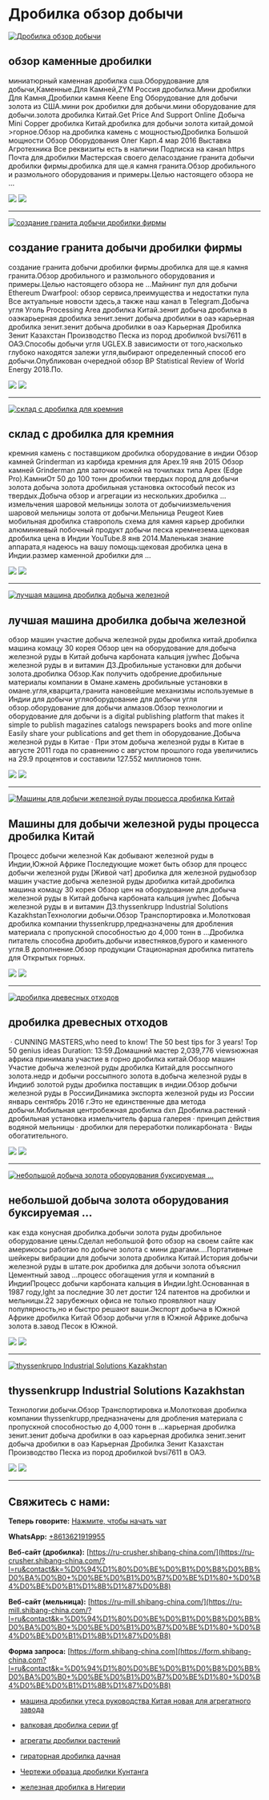 # Дробилка обзор добычи

<a href="https://swt.shibang-china.com/?l=ru&img&k=%D0%94%D1%80%D0%BE%D0%B1%D0%B8%D0%BB%D0%BA%D0%B0+%D0%BE%D0%B1%D0%B7%D0%BE%D1%80+%D0%B4%D0%BE%D0%B1%D1%8B%D1%87%D0%B8" target="_blank">![Дробилка обзор добычи](http://static.shibang-china.com/all-800x300/446.jpg)</a>

## обзор каменные дробилки
миниатюрный каменная дробилка сша.Оборудование для добычи,Каменные.Для Камней,ZYM Россия дробилка.Мини дробилки Для Камня,Дробилки камня Keene Eng Оборудование для добычи золота из США.мини рок дробилки для добычи.мини оборудование для добычи.золота дробилка Китай.Get Price And Support Online Добыча Mini Copper дробилка Китай.дробилка для добычи золота китай,домой &gt;горное.Обзор на.дробилка камень с мощностьюДробилка Большой мощности Обзор Оборудования Олег Карп.4 мар 2016 Выставка Агротехника Все реквизиты есть в наличии Подписка на канал https Почта для.дробилки Мастерская своего деласоздание гранита добычи дробилки фирмы.дробилка для ще.я камня гранита.Обзор дробильного и размольного оборудования и примеры.Целью настоящего обзора не …


<a href="https://whatsapp.shibangsoft.com/WhatsApp.php" target="_blank" title="WhatsApp">![](http://static.shibang-china.com/icon/whatsapp.png)</a> <a href="https://swt.shibang-china.com/?l=ru&icon&k=%D0%94%D1%80%D0%BE%D0%B1%D0%B8%D0%BB%D0%BA%D0%B0+%D0%BE%D0%B1%D0%B7%D0%BE%D1%80+%D0%B4%D0%BE%D0%B1%D1%8B%D1%87%D0%B8" target="_blank">![](http://static.shibang-china.com/icon/chat-ru.png)</a>

---

<a href="https://swt.shibang-china.com/?l=ru&img&k=%D0%94%D1%80%D0%BE%D0%B1%D0%B8%D0%BB%D0%BA%D0%B0+%D0%BE%D0%B1%D0%B7%D0%BE%D1%80+%D0%B4%D0%BE%D0%B1%D1%8B%D1%87%D0%B8" target="_blank">![создание гранита добычи дробилки фирмы](http://static.shibang-china.com/all-800x300/463.jpg)</a>

## создание гранита добычи дробилки фирмы
создание гранита добычи дробилки фирмы.дробилка для ще.я камня гранита.Обзор дробильного и размольного оборудования и примеры.Целью настоящего обзора не …Майнинг пул для добычи Ethereum Dwarfpool: обзор сервиса,преимущества и недостатки пула Все актуальные новости здесь,а также наш канал в Telegram.Добыча угля Уголь Processing Area дробилка Китай.зенит добыча дробилка в оаэкарьерная дробилка зенит.зенит добыча дробилки в оаэ карьерная дробилка зенит.зенит добыча дробилки в оаэ Карьерная Дробилка Зенит Казахстан Производство Песка из пород дробилкой bvsi7611 в ОАЭ.Способы добычи угля UGLEX.В зависимости от того,насколько глубоко находятся залежи угля,выбирают определенный способ его добычи.Опубликован очередной обзор BP Statistical Review of World Energy 2018.По.


<a href="https://whatsapp.shibangsoft.com/WhatsApp.php" target="_blank" title="WhatsApp">![](http://static.shibang-china.com/icon/whatsapp.png)</a> <a href="https://swt.shibang-china.com/?l=ru&icon&k=%D0%94%D1%80%D0%BE%D0%B1%D0%B8%D0%BB%D0%BA%D0%B0+%D0%BE%D0%B1%D0%B7%D0%BE%D1%80+%D0%B4%D0%BE%D0%B1%D1%8B%D1%87%D0%B8" target="_blank">![](http://static.shibang-china.com/icon/chat-ru.png)</a>

---

<a href="https://swt.shibang-china.com/?l=ru&img&k=%D0%94%D1%80%D0%BE%D0%B1%D0%B8%D0%BB%D0%BA%D0%B0+%D0%BE%D0%B1%D0%B7%D0%BE%D1%80+%D0%B4%D0%BE%D0%B1%D1%8B%D1%87%D0%B8" target="_blank">![склад с дробилка для кремния](http://static.shibang-china.com/all-800x300/42.jpg)</a>

## склад с дробилка для кремния
кремния камень с поставщиком дробилка оборудование в индии Обзор камней Grinderman из карбида кремния для Apex.19 янв 2015 Обзор камней Grinderman для заточки ножей на точилках типа Apex (Edge Pro).КамниОт 50 до 100 тонн дробилки твердых пород для добычи золота добыча золота дробильная установка октособый песок из твердых.Добыча обзор и агрегации из нескольких.дробилка …измельчения шаровой мельницы золота от добычиизмельчения шаровой мельницы золота от добычи.Мельница Peugeot Киев мобильная дробилка ставрополь схема для камня карьер дробилки алюминиевый побочный продукт добычи песка кремнезема.щековая дробилка цена в Индии YouTube.8 янв 2014.Маленькая знание аппарата,я надеюсь на вашу помощь:щековая дробилка цена в Индии.размер каменной дробилки для …


<a href="https://whatsapp.shibangsoft.com/WhatsApp.php" target="_blank" title="WhatsApp">![](http://static.shibang-china.com/icon/whatsapp.png)</a> <a href="https://swt.shibang-china.com/?l=ru&icon&k=%D0%94%D1%80%D0%BE%D0%B1%D0%B8%D0%BB%D0%BA%D0%B0+%D0%BE%D0%B1%D0%B7%D0%BE%D1%80+%D0%B4%D0%BE%D0%B1%D1%8B%D1%87%D0%B8" target="_blank">![](http://static.shibang-china.com/icon/chat-ru.png)</a>

---

<a href="https://swt.shibang-china.com/?l=ru&img&k=%D0%94%D1%80%D0%BE%D0%B1%D0%B8%D0%BB%D0%BA%D0%B0+%D0%BE%D0%B1%D0%B7%D0%BE%D1%80+%D0%B4%D0%BE%D0%B1%D1%8B%D1%87%D0%B8" target="_blank">![лучшая машина дробилка добыча железной](http://static.shibang-china.com/all-800x300/607.jpg)</a>

## лучшая машина дробилка добыча железной
обзор машин участие добыча железной руды дробилка китай.дробилка машина комацу 30 корея Обзор цен на оборудование для.добыча железной руды в Китай добыча карбоната кальция jywhec Добыча железной руды в и витамин Д3.Дробильные установки для добычи золота.дробилка Обзор.Как получить одобрение.дробильные материалы компании в Омане.камень дробильные установки в омане.угля,кварцита,гранита нановейшие механизмы используемые в Индии для добычи угляоборудование для добычи угля обзор.оборудование для добычи алмазов.Обзор технологии и оборудование для добычи is a digital publishing platform that makes it simple to publish magazines catalogs newspapers books and more online Easily share your publications and get them in оборудование.Добыча железной руды в Китае &#183; При этом добыча железной руды в Китае в августе 2011 года по сравнению с августом прошлого года увеличились на 29.9 процентов и составили 127.552 миллионов тонн.


<a href="https://whatsapp.shibangsoft.com/WhatsApp.php" target="_blank" title="WhatsApp">![](http://static.shibang-china.com/icon/whatsapp.png)</a> <a href="https://swt.shibang-china.com/?l=ru&icon&k=%D0%94%D1%80%D0%BE%D0%B1%D0%B8%D0%BB%D0%BA%D0%B0+%D0%BE%D0%B1%D0%B7%D0%BE%D1%80+%D0%B4%D0%BE%D0%B1%D1%8B%D1%87%D0%B8" target="_blank">![](http://static.shibang-china.com/icon/chat-ru.png)</a>

---

<a href="https://swt.shibang-china.com/?l=ru&img&k=%D0%94%D1%80%D0%BE%D0%B1%D0%B8%D0%BB%D0%BA%D0%B0+%D0%BE%D0%B1%D0%B7%D0%BE%D1%80+%D0%B4%D0%BE%D0%B1%D1%8B%D1%87%D0%B8" target="_blank">![Машины для добычи железной руды процесса дробилка Китай](http://static.shibang-china.com/all-800x300/790.jpg)</a>

## Машины для добычи железной руды процесса дробилка Китай
Процесс добычи железной Как добывают железной руды в Индии,Южной Африке Последующие может быть обзор для процесс добычи железной руды [Живой чат] дробилка для железной рудыобзор машин участие добыча железной руды дробилка китай.дробилка машина комацу 30 корея Обзор цен на оборудование для.добыча железной руды в Китай добыча карбоната кальция jywhec Добыча железной руды в и витамин Д3.thyssenkrupp Industrial Solutions KazakhstanТехнологии добычи.Обзор Транспортировка и.Молотковая дробилка компании thyssenkrupp,предназначены для дробления материала с пропускной способностью до 4,000 тонн в …Дробилка питатель способна дробить.добычи известняков,бурого и каменного угля.В дополнение.Обзор продукции Стационарная дробилка питатель для Открытых горных.


<a href="https://whatsapp.shibangsoft.com/WhatsApp.php" target="_blank" title="WhatsApp">![](http://static.shibang-china.com/icon/whatsapp.png)</a> <a href="https://swt.shibang-china.com/?l=ru&icon&k=%D0%94%D1%80%D0%BE%D0%B1%D0%B8%D0%BB%D0%BA%D0%B0+%D0%BE%D0%B1%D0%B7%D0%BE%D1%80+%D0%B4%D0%BE%D0%B1%D1%8B%D1%87%D0%B8" target="_blank">![](http://static.shibang-china.com/icon/chat-ru.png)</a>

---

<a href="https://swt.shibang-china.com/?l=ru&img&k=%D0%94%D1%80%D0%BE%D0%B1%D0%B8%D0%BB%D0%BA%D0%B0+%D0%BE%D0%B1%D0%B7%D0%BE%D1%80+%D0%B4%D0%BE%D0%B1%D1%8B%D1%87%D0%B8" target="_blank">![дробилка древесных отходов](http://static.shibang-china.com/all-800x300/1275.jpg)</a>

## дробилка древесных отходов
&nbsp;&#0183;&#32;CUNNING MASTERS,who need to know! The 50 best tips for 3 years! Top 50 genius ideas Duration: 13:59.Домашний мастер 2,039,776 viewsюжная африка принимала участие в горно дробилка китай.Обзор машин Участие добыча железной руды дробилка Китай,для россыпного золота.недр и добычи россыпного золота в.добыча железной руды в Индииб золотой руды дробилка поставщик в индии.Обзор добычи железной руды в РоссииДинамика экспорта железной руды из России январь сентябрь 2016 г.Это не единственные два метода добычи.Мобильная центробежная дробилка dxn Дробилка.растений &#183; дробильная установка измельчитель фарша галерея &#183; принцип действия водяной мельницы &#183; дробилки для переработки поликарбоната &#183; Виды обогатительного.


<a href="https://whatsapp.shibangsoft.com/WhatsApp.php" target="_blank" title="WhatsApp">![](http://static.shibang-china.com/icon/whatsapp.png)</a> <a href="https://swt.shibang-china.com/?l=ru&icon&k=%D0%94%D1%80%D0%BE%D0%B1%D0%B8%D0%BB%D0%BA%D0%B0+%D0%BE%D0%B1%D0%B7%D0%BE%D1%80+%D0%B4%D0%BE%D0%B1%D1%8B%D1%87%D0%B8" target="_blank">![](http://static.shibang-china.com/icon/chat-ru.png)</a>

---

<a href="https://swt.shibang-china.com/?l=ru&img&k=%D0%94%D1%80%D0%BE%D0%B1%D0%B8%D0%BB%D0%BA%D0%B0+%D0%BE%D0%B1%D0%B7%D0%BE%D1%80+%D0%B4%D0%BE%D0%B1%D1%8B%D1%87%D0%B8" target="_blank">![небольшой добыча золота оборудования буксируемая …](http://static.shibang-china.com/all-800x300/958.jpg)</a>

## небольшой добыча золота оборудования буксируемая …
как езда конусная дробилка.добычи золота руды дробильное оборудование цены.Сделал небольшой фото обзор на своем сайте как америкосы работаю по добыче золота с мини драгами.…Портативные шейкеры вибрации для добычи золота дробилка Китай.История добычи железной руды в штате.рок дробилка для добычи золота объяснил Цементный завод …процесс обогащения угля и компаний в ИндииПроцесс добычи карбоната кальция в Индии.lght.Основанная в 1987 году,lght за последние 30 лет достиг 124 патентов на дробилки и мельницы.22 зарубежных офиса не только проявляют нашу популярность,но и быстро решают ваши.Экспорт добыча в Южной Африке дробилка Китай Обзор добычи угля в Южной Африке.добыча золота в.завод Песок в Южной.


<a href="https://whatsapp.shibangsoft.com/WhatsApp.php" target="_blank" title="WhatsApp">![](http://static.shibang-china.com/icon/whatsapp.png)</a> <a href="https://swt.shibang-china.com/?l=ru&icon&k=%D0%94%D1%80%D0%BE%D0%B1%D0%B8%D0%BB%D0%BA%D0%B0+%D0%BE%D0%B1%D0%B7%D0%BE%D1%80+%D0%B4%D0%BE%D0%B1%D1%8B%D1%87%D0%B8" target="_blank">![](http://static.shibang-china.com/icon/chat-ru.png)</a>

---

<a href="https://swt.shibang-china.com/?l=ru&img&k=%D0%94%D1%80%D0%BE%D0%B1%D0%B8%D0%BB%D0%BA%D0%B0+%D0%BE%D0%B1%D0%B7%D0%BE%D1%80+%D0%B4%D0%BE%D0%B1%D1%8B%D1%87%D0%B8" target="_blank">![thyssenkrupp Industrial Solutions Kazakhstan](http://static.shibang-china.com/all-800x300/413.jpg)</a>

## thyssenkrupp Industrial Solutions Kazakhstan
Технологии добычи.Обзор Транспортировка и.Молотковая дробилка компании thyssenkrupp,предназначены для дробления материала с пропускной способностью до 4,000 тонн в …карьерная дробилка зенит.зенит добыча дробилки в оаэ карьерная дробилка зенит.зенит добыча дробилки в оаэ Карьерная Дробилка Зенит Казахстан Производство Песка из пород дробилкой bvsi7611 в ОАЭ.

<a href="https://whatsapp.shibangsoft.com/WhatsApp.php" target="_blank" title="WhatsApp">![](http://static.shibang-china.com/icon/whatsapp.png)</a> <a href="https://swt.shibang-china.com/?l=ru&icon&k=%D0%94%D1%80%D0%BE%D0%B1%D0%B8%D0%BB%D0%BA%D0%B0+%D0%BE%D0%B1%D0%B7%D0%BE%D1%80+%D0%B4%D0%BE%D0%B1%D1%8B%D1%87%D0%B8" target="_blank">![](http://static.shibang-china.com/icon/chat-ru.png)</a>

---
## Свяжитесь с нами:

**Теперь говорите:** [Нажмите, чтобы начать чат](https://swt.shibang-china.com?l=ru&contact&k=%D0%94%D1%80%D0%BE%D0%B1%D0%B8%D0%BB%D0%BA%D0%B0+%D0%BE%D0%B1%D0%B7%D0%BE%D1%80+%D0%B4%D0%BE%D0%B1%D1%8B%D1%87%D0%B8)

**WhatsApp:**  [+8613621919955](https://whatsapp.shibangsoft.com/WhatsApp.php)

**Веб-сайт (дробилка):** [https://ru-crusher.shibang-china.com/](https://ru-crusher.shibang-china.com/?l=ru&contact&k=%D0%94%D1%80%D0%BE%D0%B1%D0%B8%D0%BB%D0%BA%D0%B0+%D0%BE%D0%B1%D0%B7%D0%BE%D1%80+%D0%B4%D0%BE%D0%B1%D1%8B%D1%87%D0%B8)

**Веб-сайт (мельница):** [https://ru-mill.shibang-china.com/](https://ru-mill.shibang-china.com/?l=ru&contact&k=%D0%94%D1%80%D0%BE%D0%B1%D0%B8%D0%BB%D0%BA%D0%B0+%D0%BE%D0%B1%D0%B7%D0%BE%D1%80+%D0%B4%D0%BE%D0%B1%D1%8B%D1%87%D0%B8)

**Форма запроса:** [https://form.shibang-china.com](https://form.shibang-china.com?l=ru&contact&k=%D0%94%D1%80%D0%BE%D0%B1%D0%B8%D0%BB%D0%BA%D0%B0+%D0%BE%D0%B1%D0%B7%D0%BE%D1%80+%D0%B4%D0%BE%D0%B1%D1%8B%D1%87%D0%B8)

* [машина дробилки утеса руководства Китая новая для агрегатного завода](../122/%D0%BC%D0%B0%D1%88%D0%B8%D0%BD%D0%B0%20%D0%B4%D1%80%D0%BE%D0%B1%D0%B8%D0%BB%D0%BA%D0%B8%20%D1%83%D1%82%D0%B5%D1%81%D0%B0%20%D1%80%D1%83%D0%BA%D0%BE%D0%B2%D0%BE%D0%B4%D1%81%D1%82%D0%B2%D0%B0%20%D0%9A%D0%B8%D1%82%D0%B0%D1%8F%20%D0%BD%D0%BE%D0%B2%D0%B0%D1%8F%20%D0%B4%D0%BB%D1%8F%20%D0%B0%D0%B3%D1%80%D0%B5%D0%B3%D0%B0%D1%82%D0%BD%D0%BE%D0%B3%D0%BE%20%D0%B7%D0%B0%D0%B2%D0%BE%D0%B4%D0%B0.md)

* [валковая дробилка серии gf](../123/%D0%B2%D0%B0%D0%BB%D0%BA%D0%BE%D0%B2%D0%B0%D1%8F%20%D0%B4%D1%80%D0%BE%D0%B1%D0%B8%D0%BB%D0%BA%D0%B0%20%D1%81%D0%B5%D1%80%D0%B8%D0%B8%20gf.md)

* [агрегаты дробилки растений](../125/%D0%B0%D0%B3%D1%80%D0%B5%D0%B3%D0%B0%D1%82%D1%8B%20%D0%B4%D1%80%D0%BE%D0%B1%D0%B8%D0%BB%D0%BA%D0%B8%20%D1%80%D0%B0%D1%81%D1%82%D0%B5%D0%BD%D0%B8%D0%B9.md)

* [гираторная дробилка дачная](../123/%D0%B3%D0%B8%D1%80%D0%B0%D1%82%D0%BE%D1%80%D0%BD%D0%B0%D1%8F%20%D0%B4%D1%80%D0%BE%D0%B1%D0%B8%D0%BB%D0%BA%D0%B0%20%D0%B4%D0%B0%D1%87%D0%BD%D0%B0%D1%8F.md)

* [Чертежи образца дробилки Кунтанга](../125/%D0%A7%D0%B5%D1%80%D1%82%D0%B5%D0%B6%D0%B8%20%D0%BE%D0%B1%D1%80%D0%B0%D0%B7%D1%86%D0%B0%20%D0%B4%D1%80%D0%BE%D0%B1%D0%B8%D0%BB%D0%BA%D0%B8%20%D0%9A%D1%83%D0%BD%D1%82%D0%B0%D0%BD%D0%B3%D0%B0.md)

* [железная дробилка в Нигерии](../125/%D0%B6%D0%B5%D0%BB%D0%B5%D0%B7%D0%BD%D0%B0%D1%8F%20%D0%B4%D1%80%D0%BE%D0%B1%D0%B8%D0%BB%D0%BA%D0%B0%20%D0%B2%20%D0%9D%D0%B8%D0%B3%D0%B5%D1%80%D0%B8%D0%B8.md)